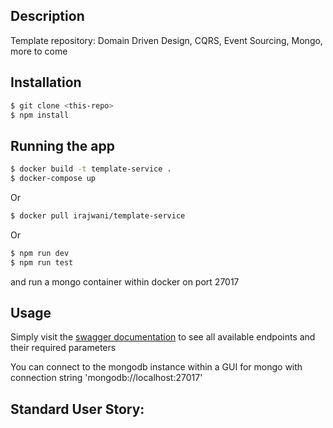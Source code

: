 ## Description

Template repository: Domain Driven Design, CQRS, Event Sourcing, Mongo, more to come

## Installation

```bash
$ git clone <this-repo>
$ npm install
```

## Running the app

```bash
$ docker build -t template-service .
$ docker-compose up
```

Or 

```bash
$ docker pull irajwani/template-service
```

Or

```bash
$ npm run dev
$ npm run test
```

and run a mongo container within docker on port 27017

## Usage

Simply visit the [swagger documentation](http://localhost:3000/documentation) to see all available endpoints and their required parameters

You can connect to the mongodb instance within a GUI for mongo with connection string 'mongodb://localhost:27017'

## Standard User Story:
